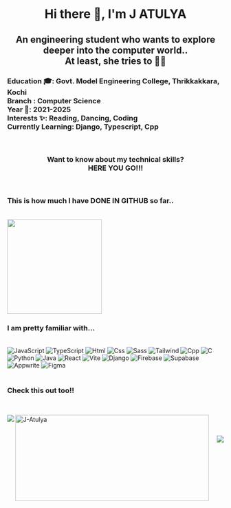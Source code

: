 <h1 align=center> Hi there 👋, I'm J ATULYA</h1>
<h2 align=center> An engineering student who wants to explore deeper into the computer world..<br> At least, she tries to 🙂🙂</h2>

<h3 align=left>
  Education 🎓: Govt. Model Engineering College, Thrikkakkara, Kochi <br>
  Branch : Computer Science<br>
  Year 📅: 2021-2025<br>
  Interests ✨: Reading, Dancing, Coding<br>
  Currently Learning: Django, Typescript, Cpp<br>
</h3><br>
<h3 align=center> Want to know about my technical skills? <br> HERE YOU GO!!!</h3><br>
<h3>This is how much I have DONE IN GITHUB so far..</h3><br>
<img height=220px src="https://github-readme-stats.vercel.app/api?username=jatulya&show_icons=true&theme=tokyonight"/>
<br>
  <!-- these stat links are copied from github-readme-stats provided by anuraghazra-->
<h3> I am pretty familiar with...</h3><br>
<div>
  <img src="https://img.shields.io/badge/javascript-%23323330.svg?style=for-the-badge&logo=javascript&logoColor=%23F7DF1E" alt="JavaScript" />
  <img src="https://img.shields.io/badge/typescript-%23142512.svg?style=for-the-badge&logo=typescript&logoColor=%23F7DF1E" alt="TypeScript" />
  <img src="https://img.shields.io/badge/html5-%23E34F26.svg?style=for-the-badge&logo=html5&logoColor=white" alt="Html" />
  <img src="https://img.shields.io/badge/css3-%231572B6.svg?style=for-the-badge&logo=css3&logoColor=white" alt="Css" />
  <img src="https://img.shields.io/badge/SASS-hotpink.svg?style=for-the-badge&logo=SASS&logoColor=white" alt="Sass"/>
  <img src="https://img.shields.io/badge/tailwind-%2321411E.svg?style=for-the-badge&logo=tailwindcss&logoColor=white" alt="Tailwind"/>
  <img src="https://img.shields.io/badge/c++-%2345AC12.svg?style=for-the-badge&logo=c%2B%2B&logoColor=white" alt="Cpp" />
  <img src="https://img.shields.io/badge/c-%2300599C.svg?style=for-the-badge&logo=c&logoColor=white" alt="C" />
  <img src="https://img.shields.io/badge/python-%78AD31236.svg?style=for-the-badge&logo=python&logoColor=ffdd54" alt="Python" />    
  <img src="https://img.shields.io/badge/java-%23ED8B00.svg?style=for-the-badge&logo=openjdk&logoColor=white" alt="Java" />
  <img src="https://img.shields.io/badge/React-%23351121.svg?style=for-the-badge&logo=react&logoColor=blue" alt="React" />
  <img src="https://img.shields.io/badge/Vite-%231F2DB2?style=for-the-badge&logo=vite&logoColor=blue" alt="Vite" />
  <img src="https://img.shields.io/badge/django-%23092E20.svg?style=for-the-badge&logo=django&logoColor=white" alt="Django"/>
  <img src="https://img.shields.io/badge/Firebase-%18795625.svg?style=for-the-badge&logo=firebase&logoColor=white" alt="Firebase" />
  <img src="https://img.shields.io/badge/Supabase-%23578456.svg?style=for-the-badge&logo=supabase&logoColor=white" alt="Supabase" />
  <img src="https://img.shields.io/badge/Appwrite-%231AADB2.svg?style=for-the-badge&logo=appwrite&logoColor=white" alt="Appwrite" />
  <img src="https://img.shields.io/badge/figma-%23F24E1E.svg?style=for-the-badge&logo=figma&logoColor=white" alt="Figma" />
</div><br>
<h3>Check this out too!! </h3> <br>
<p>
  <img align=left src="https://github-readme-stats.vercel.app/api/top-langs/?username=jatulya&layout=donut&theme=tokyonight"/>
  <img align=left width=450px height=200px src="https://github-readme-streak-stats.herokuapp.com/?user=jatulya&theme=tokyonight" alt="J-Atulya" />
</p>
<br><br>
<p>
      <img align=right src="https://visitcount.itsvg.in/api?id=jatulya&icon=0&color0)](https://visitcount.itsvg.in"/>
</p>



 

